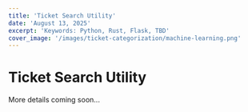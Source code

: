 ```yaml
---
title: 'Ticket Search Utility'
date: 'August 13, 2025'
excerpt: 'Keywords: Python, Rust, Flask, TBD'
cover_image: '/images/ticket-categorization/machine-learning.png'
---
```


# Ticket Search Utility

More details coming soon...